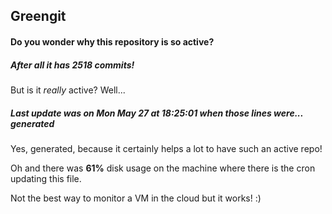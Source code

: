 ## Greengit

#### Do you wonder why this repository is so active?

##### After all it has 2518 commits!

But is it *really* active? Well...

##### Last update was on Mon May 27 at 18:25:01 when those lines were... generated

Yes, generated, because it certainly helps a lot to have such an active repo!

Oh and there was **61%** disk usage on the machine
where there is the cron updating this file.

Not the best way to monitor a VM in the cloud but it works! :)
